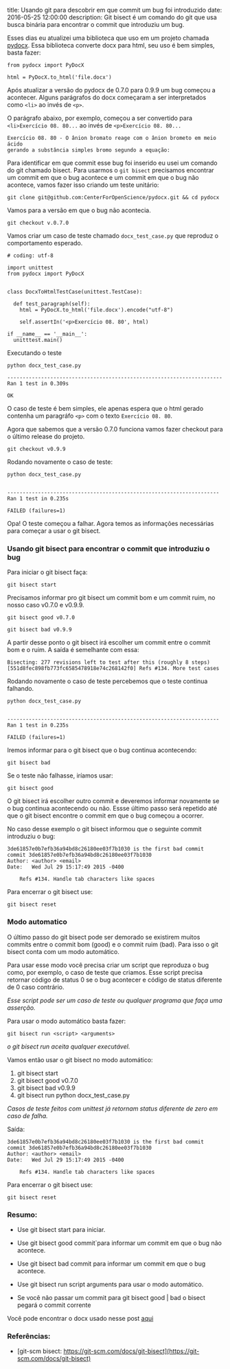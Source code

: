 title: Usando git para descobrir em que commit um bug foi introduzido
date: 2016-05-25 12:00:00
description: Git bisect é um comando do git que usa busca binária para encontrar o commit que introduziu um bug.

Esses dias eu atualizei uma biblioteca que uso em um projeto chamada [pydocx](https://github.com/CenterForOpenScience/pydocx). Essa biblioteca converte docx para html, seu uso é bem simples, basta fazer:

    from pydocx import PyDocX
    
    html = PyDocX.to_html('file.docx')

Após atualizar a versão do pydocx de 0.7.0 para 0.9.9 um bug começou a acontecer. Alguns parágrafos do docx começaram a ser interpretados como `<li>` ao invés de `<p>`.

O parágrafo abaixo, por exemplo, começou a ser convertido para `<li>Exercício 08. 80...` ao invés de `<p>Exercício 08. 80...`


    Exercício 08. 80 - O ânion bromato reage com o ânion brometo em meio ácido
    gerando a substância simples bromo segundo a equação:

Para identificar em que commit esse bug foi inserido eu usei um comando do git chamado bisect. Para usarmos o `git bisect` precisamos encontrar um commit em que o bug acontece e um commit em que o bug não acontece, vamos fazer isso criando um teste unitário:

	git clone git@github.com:CenterForOpenScience/pydocx.git && cd pydocx

Vamos para a versão em que o bug não acontecia.

	git checkout v.0.7.0

Vamos criar um caso de teste chamado `docx_test_case.py` que reproduz o comportamento esperado.

    # coding: utf-8

    import unittest
    from pydocx import PyDocX


    class DocxToHtmlTestCase(unittest.TestCase):
    	
      def test_paragraph(self):
        html = PyDocX.to_html('file.docx').encode("utf-8")

        self.assertIn('<p>Exercício 08. 80', html)

    if __name__ == '__main__':
      unitttest.main()

Executando o teste

	python docx_test_case.py

    ----------------------------------------------------------------------
    Ran 1 test in 0.309s

    OK


O caso de teste é bem simples, ele apenas espera que o html gerado contenha um paragráfo `<p>` com o texto `Exercício 08. 80`.

Agora que sabemos que a versão 0.7.0 funciona vamos fazer checkout para o último release do projeto.

	git checkout v0.9.9

Rodando novamente o caso de teste:

	python docx_test_case.py


    ---------------------------------------------------------------------
    Ran 1 test in 0.235s

    FAILED (failures=1)

Opa! O teste começou a falhar. Agora temos as informações necessárias para começar a usar o git bisect.


### Usando git bisect para encontrar o commit que introduziu o bug


Para iniciar o git bisect faça:

	git bisect start

Precisamos informar pro git bisect um commit bom e um commit ruim, no nosso caso v0.7.0 e v0.9.9.

	git bisect good v0.7.0

	git bisect bad v0.9.9

A partir desse ponto o git bisect irá escolher um commit entre o commit bom e o ruim. A saída é semelhante com essa:

    Bisecting: 277 revisions left to test after this (roughly 8 steps)
    [551d8fec898fb773fc6585478918e74c268142f0] Refs #134. More test cases


Rodando novamente o caso de teste percebemos que o teste continua falhando.

	python docx_test_case.py


    ---------------------------------------------------------------------
    Ran 1 test in 0.235s

    FAILED (failures=1)


Iremos informar para o git bisect que o bug continua acontecendo:

    git bisect bad

Se o teste não falhasse, iríamos usar:

    git bisect good

O git bisect irá escolher outro commit e deveremos informar novamente se o bug continua acontecendo ou não. Essse último passo será repetido até que o git bisect encontre o commit em que o bug começou a ocorrer.

No caso desse exemplo o git bisect informou que o seguinte commit introduziu o bug:


    3de61857e0b7efb36a94bd8c26180ee03f7b1030 is the first bad commit
    commit 3de61857e0b7efb36a94bd8c26180ee03f7b1030
    Author: <author> <email>
    Date:   Wed Jul 29 15:17:49 2015 -0400

        Refs #134. Handle tab characters like spaces

Para encerrar o git bisect use:

    git bisect reset


### Modo automatico

O último passo do git bisect pode ser demorado se existirem muitos commits entre o commit bom (good) e o commit ruim (bad).
Para isso o git bisect conta com um modo automático. 

Para usar esse modo você precisa criar um script que reproduza o bug como, por exemplo, o caso de teste que criamos. Esse script precisa retornar código de status 0 se o bug acontecer e código de status diferente de 0 caso contrário.

*Esse script pode ser um caso de teste ou qualquer programa que faça uma asserção.*

Para usar o modo automático basta fazer:

	git bisect run <script> <arguments>

*o git bisect run aceita qualquer executável.*

Vamos então usar o git bisect no modo automático:

1. git bisect start
2. git bisect good v0.7.0
3. git bisect bad v0.9.9
4. git bisect run python docx_test_case.py

*Casos de teste feitos com unittest já retornam status diferente de zero em caso de falha.*

Saída:


    3de61857e0b7efb36a94bd8c26180ee03f7b1030 is the first bad commit
    commit 3de61857e0b7efb36a94bd8c26180ee03f7b1030
    Author: <author> <email>
    Date:   Wed Jul 29 15:17:49 2015 -0400

        Refs #134. Handle tab characters like spaces


Para encerrar o git bisect use:

    git bisect reset

### Resumo:

* Use git bisect start para iniciar.

* Use git bisect good  commit`para informar um commit em que o bug não acontece.

* Use git bisect bad  commit para informar um commit em que o bug acontece.

* Use git bisect run script arguments para usar o modo automático.

* Se você não passar um commit para git bisect good | bad o bisect pegará o commit corrente
 

Você pode encontrar o docx usado nesse post [aqui](https://github.com/IuryAlves/iuryalves.github.io/raw/master/_examples/2016-05-23.descobrindo-em-que-commit-um-bug-foi-introduzido-com-git/file.docx)

### Referências:


* [git-scm bisect: https://git-scm.com/docs/git-bisect](https://git-scm.com/docs/git-bisect)